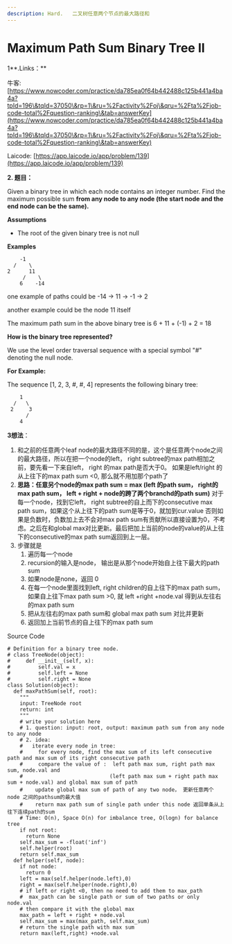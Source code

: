 ```yaml
---
description: Hard.   二叉树任意两个节点的最大路径和
---
```


# Maximum Path Sum Binary Tree II

1**.Links：**

牛客: [https://www.nowcoder.com/practice/da785ea0f64b442488c125b441a4ba4a?tpId=196\&tqId=37050\&rp=1\&ru=%2Factivity%2Foj\&qru=%2Fta%2Fjob-code-total%2Fquestion-ranking\&tab=answerKey](https://www.nowcoder.com/practice/da785ea0f64b442488c125b441a4ba4a?tpId=196\&tqId=37050\&rp=1\&ru=%2Factivity%2Foj\&qru=%2Fta%2Fjob-code-total%2Fquestion-ranking\&tab=answerKey)

Laicode: [https://app.laicode.io/app/problem/139](https://app.laicode.io/app/problem/139)

**2. 题目：**

Given a binary tree in which each node contains an integer number. Find the maximum possible sum **from any node to any node (the start node and the end node can be the same).**&#x20;

**Assumptions**

* ​The root of the given binary tree is not null

**Examples**

```
    -1
  /    \
2      11
     /    \
    6    -14
```

&#x20;

one example of paths could be -14 -> 11 -> -1 -> 2

another example could be the node 11 itself

The maximum path sum in the above binary tree is 6 + 11 + (-1) + 2 = 18

**How is the binary tree represented?**

We use the level order traversal sequence with a special symbol "#" denoting the null node.

**For Example:**

The sequence \[1, 2, 3, #, #, 4] represents the following binary tree:

```
    1
  /   \
 2     3
      /
    4
```

&#x20;&#x20;

**3想法**：

1. 和之前的任意两个leaf node的最大路径不同的是，这个是任意两个node之间的最大路径，所以在把一个node的left， right subtree的max path相加之前，要先看一下来自left， right 的max path是否大于0。 如果是left/right 的从上往下的max path sum <0, 那么就不用加那个path了
2. **思路：任意另个node的max path sum = max (left 的path sum， right的max path sum， left + right + node的跨了两个branchd的path sum)**    对于每一个node，找到它left， right subtree的自上而下的consecutive max path sum，如果这个从上往下的path sum是等于0，就加到cur.value 否则如果是负数时，负数加上去不会对max path sum有贡献所以直接设置为0，不考虑。之后在和global max对比更新。最后把加上当前的node的value的从上往下的consecutive的max path sum返回到上一层。
3. 步骤就是
   1. 遍历每一个node
   2. recursion的输入是node， 输出是从那个node开始自上往下最大的path sum
   3. 如果node是none，返回 0
   4. 在每一个node里面找到left, right children的自上往下的max path sum，如果自上往下max path sum >0, 就 left +right +node.val 得到从左往右的max path sum
   5. 把从左往右的max path sum和 global max path sum 对比并更新
   6. 返回加上当前节点的自上往下的max path sum

Source Code

```
# Definition for a binary tree node.
# class TreeNode(object):
#     def __init__(self, x):
#         self.val = x
#         self.left = None
#         self.right = None
class Solution(object):
  def maxPathSum(self, root):
    """
    input: TreeNode root
    return: int
    """
    # write your solution here
    # 1. question: input: root, output: maximum path sum from any node to any node
    # 2. idea:
    #   iterate every node in tree:
    #     for every node, find the max sum of its left consecutive path and max sum of its right consecutive path 
    #     compare the value of :  left path max sum, right path max sum, node.val and 
    #                            (left path max sum + right path max sum + node.val) and global max sum of path
    #    update global max sum of path of any two node， 更新任意两个node 之间的pathsum的最大值
    #    return max path sum of single path under this node 返回单条从上往下连续path的sum
    # Time: O(n), Space O(n) for imbalance tree, O(logn) for balance tree
    if not root:
      return None
    self.max_sum = -float('inf')
    self.helper(root)
    return self.max_sum
  def helper(self, node):
    if not node:
      return 0
    left = max(self.helper(node.left),0)
    right = max(self.helper(node.right),0)
    # if left or right <0, then no need to add them to max_path
    #  max_path can be single path or sum of two paths or only node.val
    # then compare it with the global max
    max_path = left + right + node.val
    self.max_sum = max(max_path, self.max_sum)
    # return the single path with max sum
    return max(left,right) +node.val


```

&#x20;
